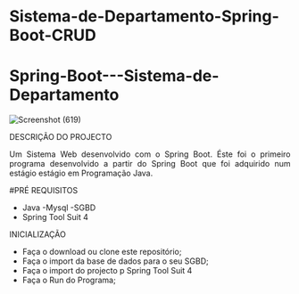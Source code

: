 # Sistema-de-Departamento-Spring-Boot-CRUD
# Spring-Boot---Sistema-de-Departamento

![Screenshot (619)](https://user-images.githubusercontent.com/36881559/151396481-33e12560-351f-41fd-8d37-279ab97e1701.png)

DESCRIÇÃO DO PROJECTO 
<p align="justify">Um Sistema Web desenvolvido com o Spring Boot. Éste foi o primeiro programa desenvolvido a partir do Spring Boot que foi adquirido num estágio estágio em Programação Java.</p>

#PRÉ REQUISITOS 
- Java
-Mysql
-SGBD
- Spring Tool Suit 4

INICIALIZAÇÃO
- Faça o download ou clone este repositório;
- Faça o import da base de dados para o seu SGBD;
- Faça o import do projecto p Spring Tool Suit 4
- Faça o Run do Programa; 


